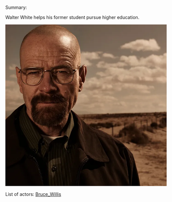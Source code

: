 Summary:

Walter White helps his former student pursue higher education.

![pictures](../pictures/walter.jpg)

List of actors:
[Bruce_Willis](../actors/Bruce_Willis.md)
